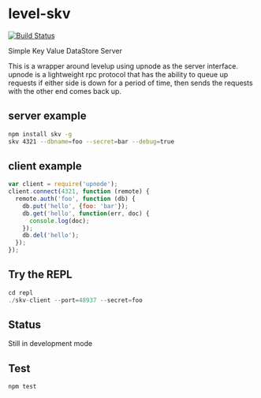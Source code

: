 # level-skv

[![Build Status](https://secure.travis-ci.org/twilson63/level-skv.png)](http://travis-ci.org/twilson63/level-skv)

Simple Key Value DataStore Server

This is a wrapper around levelup using upnode as the server interface.  upnode is a lightweight rpc protocol that has the ability to queue up requests if either side is down for a period of time, then sends the requests with the other end comes back up.  

## server example

``` sh
npm install skv -g
skv 4321 --dbname=foo --secret=bar --debug=true
```

## client example

``` js
var client = require('upnode');
client.connect(4321, function (remote) {
  remote.auth('foo', function (db) {
    db.put('hello', {foo: 'bar'});
    db.get('hello', function(err, doc) {
      console.log(doc);
    });
    db.del('hello');
  });
});
```

## Try the REPL

``` js
cd repl
./skv-client --port=48937 --secret=foo

```


## Status

Still in development mode


## Test

```
npm test
```
